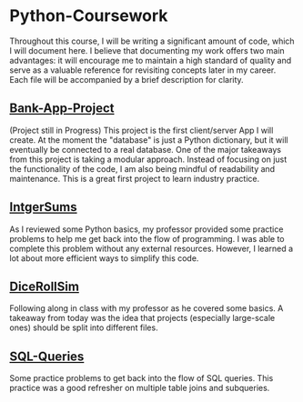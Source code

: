 # Python-Coursework
Throughout this course, I will be writing a significant amount of code, which I will document here. I believe that documenting my work offers two main advantages: it will encourage me to maintain a high standard of quality and serve as a valuable reference for revisiting concepts later in my career. Each file will be accompanied by a brief description for clarity.

## [Bank-App-Project](bank-app-project)
(Project still in Progress) This project is the first client/server App I will create. At the moment the "database" is just a Python dictionary, but it will eventually be connected to a real database. One of the major takeaways from this project is taking a modular approach. Instead of focusing on just the functionality of the code, I am also being mindful of readability and maintenance. This is a great first project to learn industry practice.


## [IntgerSums](integersums.py)
As I reviewed some Python basics, my professor provided some practice problems to help me get back into the flow of programming. I was able to complete this problem without any external resources. However, I learned a lot about more efficient ways to simplify this code.


## [DiceRollSim](DiceRollSim)
Following along in class with my professor as he covered some basics. A takeaway from today was the idea that projects (especially large-scale ones) should be split into different files. 


## [SQL-Queries](SQL-Queries)
Some practice problems to get back into the flow of SQL queries. This practice was a good refresher on multiple table joins and subqueries.

